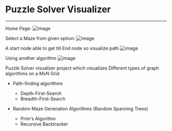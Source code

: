 # Puzzle Solver Visualizer
---
Home Page:
![image](https://user-images.githubusercontent.com/64826301/187038264-df4e85fa-2b22-4216-910b-6228419b4bb5.png)

Select a Maze from given option:
![image](https://user-images.githubusercontent.com/64826301/187038325-de918b7e-2c6d-4dbd-8203-6473b0f8a92a.png)

A start node able to get till End node so visualize path 
![image](https://user-images.githubusercontent.com/64826301/187038528-cd47ca1f-7ea6-4fd3-afdb-a3301f901f47.png)




Using another algorithm
![image](https://user-images.githubusercontent.com/64826301/187038462-cc3eb5e4-75a7-4c95-8d79-94ac5c19ebca.png)



Puzzle Solver visualizer project which visualizes Different types of graph algorithms on a MxN Grid
- Path-finding algorithms 
    - Depth-First-Search
    - Breadth-First-Search
    
- Random Maze Generation Algorithms (Random Spanning Trees)
    - Prim's Algorithm
    - Recursive Backtracker
